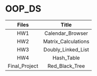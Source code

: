 # OOP_DS

| Files          | Title               |
|:--------------:|:-------------------:|
| HW1            | Calendar_Browser    |
| HW2            | Matrix_Calculations |
| HW3            | Doubly_Linked_List  |
| HW4            | Hash_Table          |
| Final_Project  | Red_Black_Tree      |
